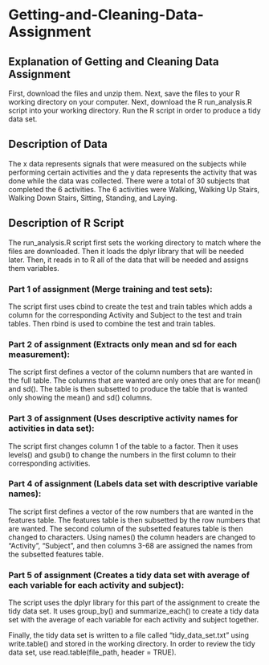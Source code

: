 # Getting-and-Cleaning-Data-Assignment

## Explanation of Getting and Cleaning Data Assignment

First, download the files and unzip them.
Next, save the files to your R working directory on your computer.
Next, download the R run_analysis.R script into your working directory.
Run the R script in order to produce a tidy data set.

## Description of Data

The x data represents signals that were measured on the subjects while performing certain activities and the y data represents the activity that was done while the data was collected.  There were a total of 30 subjects that completed the 6 activities.  The 6 activities were Walking, Walking Up Stairs, Walking Down Stairs, Sitting, Standing, and Laying.

## Description of R Script

The run_analysis.R script first sets the working directory to match where the files are downloaded.  Then it loads the dplyr library that will be needed later.  Then, it reads in to R all of the data that will be needed and assigns them variables.  

### Part 1 of assignment (Merge training and test sets):
The script first uses cbind to create the test and train tables which adds a column for the corresponding Activity and Subject to the test and train tables.  Then rbind is used to combine the test and train tables.

### Part 2 of assignment (Extracts only mean and sd for each measurement): 
The script first defines a vector of the column numbers that are wanted in the full table.  The columns that are wanted are only ones that are for mean() and sd().  The table is then subsetted to produce the table that is wanted only showing the mean() and sd() columns.

### Part 3 of assignment (Uses descriptive activity names for activities in data set):
The script first changes column 1 of the table to a factor.  Then it uses levels() and gsub() to change the numbers in the first column to their corresponding activities.

### Part 4 of assignment (Labels data set with descriptive variable names):
The script first defines a vector of the row numbers that are wanted in the features table.  The features table is then subsetted by the row numbers that are wanted.  The second column of the subsetted features table is then changed to characters.  Using names() the column headers are changed to “Activity”, “Subject”, and then columns 3-68 are assigned the names from the subsetted features table.

### Part 5 of assignment (Creates a tidy data set with average of each variable for each activity and subject):
The script uses the dplyr library for this part of the assignment to create the tidy data set.  It uses group_by() and summarize_each() to create a tidy data set with the average of each variable for each activity and subject together.

Finally, the tidy data set is written to a file called “tidy_data_set.txt” using write.table() and stored in the working directory.  In order to review the tidy data set, use read.table(file_path, header = TRUE).
